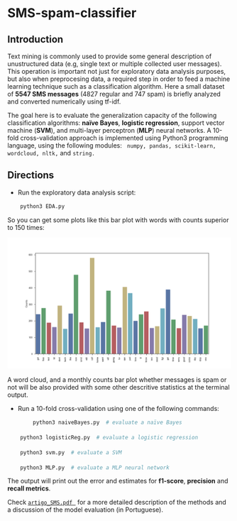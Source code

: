 # SMS-spam-classifier

## Introduction
Text mining is commonly used to provide some general description of unustructured data (e.g, single text or multiple 
collected user messages). This operation is important not just for exploratory data analysis purposes, but also when 
preprocesing data, a required step in order to feed a machine learning technique such as a classification algorithm. 
Here a small dataset of **5547 SMS messages** (4827 regular and 747 spam) is briefly analyzed and converted numerically using tf-idf.  

The goal here is to evaluate the generalization capacity of the following classification algorithms: **naïve Bayes**, **logistic regression**, support vector machine (**SVM**), and multi-layer perceptron (**MLP**) neural networks. A 10-fold cross-validation approach is implemented using Python3 programming language, using the following modules:  
```numpy, pandas, scikit-learn, wordcloud, nltk,``` and ```string.```


## Directions

* Run the exploratory data analysis script:
```bash
	python3 EDA.py
```

So you can get some plots like this bar plot with words with counts superior to 150 times:

<p align="center">
  <img src="word_barplot.png">
</p>


A word cloud, and a monthly counts bar plot whether messages is spam or not will be also provided with some other descritive statistics at the terminal output.


* Run a 10-fold cross-validation using one of the following commands: 
```bash
        python3 naiveBayes.py  # evaluate a naïve Bayes
	
	python3 logisticReg.py  # evaluate a logistic regression
	
	python3 svm.py  # evaluate a SVM
	
	python3 MLP.py  # evaluate a MLP neural network
```

The output will print out the error and estimates for **f1-score**, **precision** and **recall metrics**.

Check [```artigo_SMS.pdf ```](https://github.com/renvmorales/SMS-spam-classifier/blob/master/artigo_SMS.pdf) for a more detailed description of the methods and a discussion of the model evaluation (in Portuguese). 
